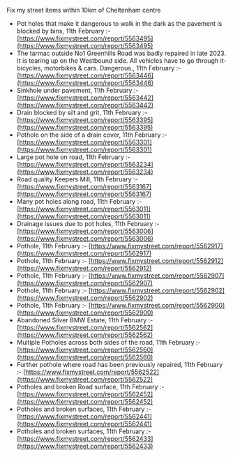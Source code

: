 Fix my street items within 10km of Cheltenham centre

<!-- fix_marker starts -->

- Pot holes that make it dangerous to walk in the dark as the pavement is blocked by bins, 11th February :- [https://www.fixmystreet.com/report/5563495](https://www.fixmystreet.com/report/5563495)
- The tarmac outside No1 Greenhills Road was badly repaired in late 2023. It is tearing up on the Westbound side. All vehicles have to go through it-bicycles, motorbikes & cars. Dangerous., 11th February :- [https://www.fixmystreet.com/report/5563446](https://www.fixmystreet.com/report/5563446)
- Sinkhole under pavement, 11th February :- [https://www.fixmystreet.com/report/5563442](https://www.fixmystreet.com/report/5563442)
- Drain blocked by silt and grit, 11th February :- [https://www.fixmystreet.com/report/5563395](https://www.fixmystreet.com/report/5563395)
- Pothole on the side of a drain cover, 11th February :- [https://www.fixmystreet.com/report/5563301](https://www.fixmystreet.com/report/5563301)
- Large pot hole on road, 11th February :- [https://www.fixmystreet.com/report/5563234](https://www.fixmystreet.com/report/5563234)
- Road quality Keepers Mill, 11th February :- [https://www.fixmystreet.com/report/5563167](https://www.fixmystreet.com/report/5563167)
- Many pot holes along road, 11th February :- [https://www.fixmystreet.com/report/5563011](https://www.fixmystreet.com/report/5563011)
- Drainage issues due to pot holes, 11th February :- [https://www.fixmystreet.com/report/5563006](https://www.fixmystreet.com/report/5563006)
- Pothole, 11th February :- [https://www.fixmystreet.com/report/5562917](https://www.fixmystreet.com/report/5562917)
- Pothole, 11th February :- [https://www.fixmystreet.com/report/5562912](https://www.fixmystreet.com/report/5562912)
- Pothole, 11th February :- [https://www.fixmystreet.com/report/5562907](https://www.fixmystreet.com/report/5562907)
- Pothole, 11th February :- [https://www.fixmystreet.com/report/5562902](https://www.fixmystreet.com/report/5562902)
- Pothole, 11th February :- [https://www.fixmystreet.com/report/5562900](https://www.fixmystreet.com/report/5562900)
- Abandoned Silver BMW Estate, 11th February :- [https://www.fixmystreet.com/report/5562562](https://www.fixmystreet.com/report/5562562)
- Multiple Potholes across both sides of the road, 11th February :- [https://www.fixmystreet.com/report/5562560](https://www.fixmystreet.com/report/5562560)
- Further pothole where road has been previously repaired, 11th February :- [https://www.fixmystreet.com/report/5562522](https://www.fixmystreet.com/report/5562522)
- Potholes and broken Road surface, 11th February :- [https://www.fixmystreet.com/report/5562452](https://www.fixmystreet.com/report/5562452)
- Potholes and broken surfaces, 11th February :- [https://www.fixmystreet.com/report/5562441](https://www.fixmystreet.com/report/5562441)
- Potholes and broken surfaces, 11th February :- [https://www.fixmystreet.com/report/5562433](https://www.fixmystreet.com/report/5562433)

<!-- fix_marker ends -->